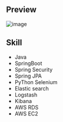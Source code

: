 ## Preview

![image](https://github.com/user-attachments/assets/05b4f5fb-d664-42ab-ba74-1597b7eea678)

## Skill

- Java
- SpringBoot
- Spring Security
- Spring JPA
- PyThon Selenium
- Elastic search
- Logstash
- Kibana
- AWS RDS
- AWS EC2

